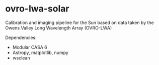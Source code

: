 # ovro-lwa-solar
Calibration and imaging pipeline for the Sun based on data taken by the Owens Valley Long Wavelength Array (OVRO-LWA)

Dependencies:
- Modular CASA 6
- Astropy, matplotlib, numpy
- wsclean
